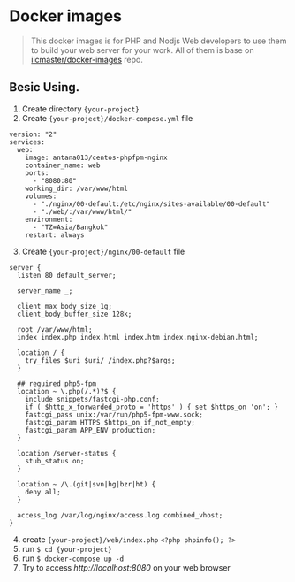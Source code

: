 # Docker images

> This docker images is for PHP and Nodjs Web developers to use them to build your web server for your work.
> All of them is base on [iicmaster/docker-images](https://github.com/iicmaster/docker-images) repo.

Besic Using.
------------------
1. Create directory ``{your-project}``
2. Create ``{your-project}/docker-compose.yml`` file
```
version: "2"
services:
  web:
    image: antana013/centos-phpfpm-nginx
    container_name: web
    ports:
      - "8080:80"
    working_dir: /var/www/html
    volumes:
      - "./nginx/00-default:/etc/nginx/sites-available/00-default"
      - "./web/:/var/www/html/"
    environment:
      - "TZ=Asia/Bangkok"
    restart: always 
```
3. Create ``{your-project}/nginx/00-default`` file
```
server {
  listen 80 default_server;

  server_name _;

  client_max_body_size 1g;
  client_body_buffer_size 128k;

  root /var/www/html;
  index index.php index.html index.htm index.nginx-debian.html;

  location / {
    try_files $uri $uri/ /index.php?$args;
  }

  ## required php5-fpm
  location ~ \.php(/.*)?$ {
    include snippets/fastcgi-php.conf;
    if ( $http_x_forwarded_proto = 'https' ) { set $https_on 'on'; }
    fastcgi_pass unix:/var/run/php5-fpm-www.sock;
    fastcgi_param HTTPS $https_on if_not_empty;
    fastcgi_param APP_ENV production;
  }

  location /server-status {
    stub_status on;
  }

  location ~ /\.(git|svn|hg|bzr|ht) {
    deny all;
  }

  access_log /var/log/nginx/access.log combined_vhost;
}
```
4. create ``{your-project}/web/index.php``
```<?php phpinfo(); ?>```
5. run ``$ cd {your-project}``
6. run ``$ docker-compose up -d``
7. Try to access *http://localhost:8080* on your web browser
